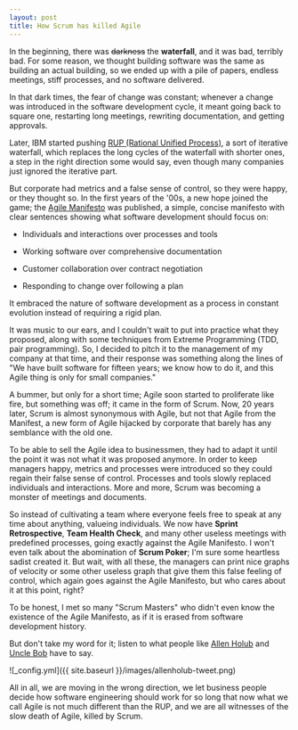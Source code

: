 ```yaml
---
layout: post
title: How Scrum has killed Agile
---
```


In the beginning, there was ~~darkness~~ the **waterfall**, and it was bad, terribly bad.
For some reason, we thought building software was the same as building an actual building, so we ended up with a pile of papers, endless meetings, stiff processes, and no software delivered.

In that dark times, the fear of change was constant; whenever a change was introduced in the software development cycle, it meant going back to square one, restarting long meetings, rewriting documentation, and getting approvals.

Later, IBM started pushing [RUP (Rational Unified Process)](https://en.wikipedia.org/wiki/Rational_Unified_Process), a sort of iterative waterfall, which replaces the long cycles of the waterfall with shorter ones, a step in the right direction some would say, even though many companies just ignored the iterative part.

But corporate had metrics and a false sense of control, so they were happy, or they thought so.
In the first years of the '00s, a new hope joined the game; the [Agile Manifesto](https://agilemanifesto.org/) was published, a simple, concise manifesto with clear sentences showing what software development should focus on:

* Individuals and interactions over processes and tools

* Working software over comprehensive documentation

* Customer collaboration over contract negotiation

* Responding to change over following a plan


It embraced the nature of software development as a process in constant evolution instead of requiring a rigid plan.

It was music to our ears, and I couldn't wait to put into practice what they proposed, along with some techniques from Extreme Programming (TDD, pair programming).
So, I decided to pitch it to the management of my company at that time, and their response was something along the lines of "We have built software for fifteen years; we know how to do it, and this Agile thing is only for small companies."

A bummer, but only for a short time; Agile soon started to proliferate like fire, but something was off; it came in the form of Scrum.
Now, 20 years later, Scrum is almost synonymous with Agile, but not that Agile from the Manifest, a new form of Agile hijacked by corporate that barely has any semblance with the old one.

To be able to sell the Agile idea to businessmen, they had to adapt it until the point it was not what it was proposed anymore. In order to keep managers happy, metrics and processes were introduced so they could regain their false sense of control.
Processes and tools slowly replaced individuals and interactions. More and more, Scrum was becoming a monster of meetings and documents.

So instead of cultivating a team where everyone feels free to speak at any time about anything, valueing individuals. We now have **Sprint Retrospective**, **Team Health Check**, and many other useless meetings with predefined processes, going exactly against the Agile Manifesto.
I won't even talk about the abomination of **Scrum Poker**; I'm sure some heartless sadist created it.
But wait, with all these, the managers can print nice graphs of velocity or some other useless graph that give them this false feeling of control, which again goes against the Agile Manifesto, but who cares about it at this point, right?

To be honest, I met so many "Scrum Masters" who didn't even know the existence of the Agile Manifesto, as if it is erased from software development history.

But don't take my word for it; listen to what people like [Allen Holub](https://twitter.com/allenholub/status/1514806761873575936) and [Uncle Bob](https://www.youtube.com/watch?v=hG4LH6P8Syk) have to say.

![_config.yml]({{ site.baseurl }}/images/allenholub-tweet.png)

All in all, we are moving in the wrong direction, we let business people decide how software engineering should work for so long that now what we call Agile is not much different than the RUP, and we are all witnesses of the slow death of Agile, killed by Scrum.
